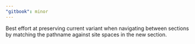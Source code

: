 ```yaml
---
"gitbook": minor
---
```


Best effort at preserving current variant when navigating between sections by matching the pathname against site spaces in the new section.
